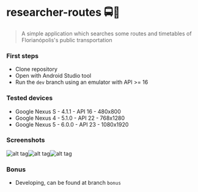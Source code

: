 # researcher-routes :oncoming_bus::dart:
> A simple application which searches some routes and timetables of Florianópolis's public transportation


### First steps
- Clone repository
- Open with Android Studio tool
- Run the `dev` branch using an emulator with API >= 16

### Tested devices
- Google Nexus S - 4.1.1 - API 16 - 480x800
- Google Nexus 4 - 5.1.0 - API 22 - 768x1280
- Google Nexus 5 - 6.0.0 - API 23 - 1080x1920


### Screenshots

![alt tag](https://39b1ecbd71094f0d357a4edd31ceec8f76219303.googledrive.com/host/0B-Vxv0Qpz2dqWTVXdVNpbllrakE/Screenshot_20160118-103228.png)![alt tag](https://39b1ecbd71094f0d357a4edd31ceec8f76219303.googledrive.com/host/0B-Vxv0Qpz2dqWTVXdVNpbllrakE/Screenshot_20160118-103242.png)![alt tag](https://39b1ecbd71094f0d357a4edd31ceec8f76219303.googledrive.com/host/0B-Vxv0Qpz2dqWTVXdVNpbllrakE/Screenshot_20160118-103250.png)

### Bonus
- Developing, can be found at branch `bonus`


